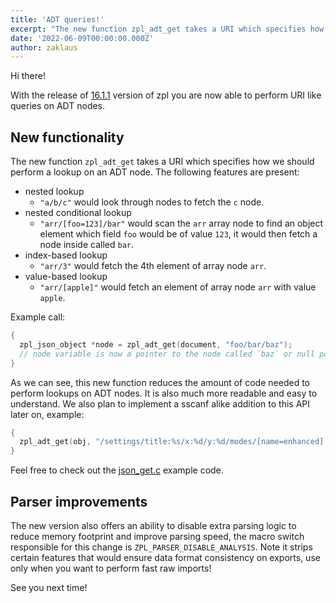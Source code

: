 ```yaml
---
title: 'ADT queries!'
excerpt: "The new function zpl_adt_get takes a URI which specifies how we should perform a lookup on an ADT node."
date: '2022-06-09T00:00:00.000Z'
author: zaklaus
---
```


Hi there!

With the release of [16.1.1](https://github.com/zpl-c/zpl/releases/tag/16.1.1) version of zpl you are now able to perform URI like queries on ADT nodes.

## New functionality

The new function `zpl_adt_get` takes a URI which specifies how we should perform a lookup on an ADT node. The following features are present:

* nested lookup
  * `"a/b/c"` would look through nodes to fetch the `c` node.
* nested conditional lookup
  * `"arr/[foo=123]/bar"` would scan the `arr` array node to find an object element which field `foo` would be of value `123`, it would then fetch a node inside called `bar`.
* index-based lookup
  * `"arr/3"` would fetch the 4th element of array node `arr`.
* value-based lookup
  * `"arr/[apple]"` would fetch an element of array node `arr` with value `apple`.

Example call:
```c
{
  zpl_json_object *node = zpl_adt_get(document, "foo/bar/baz");
  // node variable is now a pointer to the node called `baz` or null pointer if lookup has failed.
}
```

As we can see, this new function reduces the amount of code needed to perform lookups on ADT nodes. It is also much more readable and easy to understand.
We also plan to implement a sscanf alike addition to this API later on, example:
```c
{
  zpl_adt_get(obj, "/settings/title:%s/x:%d/y:%d/modes/[name=enhanced]:%n", title_str, &x, &y, node_ptr);
}
```

Feel free to check out the [json_get.c](https://github.com/zpl-c/zpl/blob/master/code/apps/examples/json_get.c) example code.

## Parser improvements

The new version also offers an ability to disable extra parsing logic to reduce memory footprint and improve parsing speed,
the macro switch responsible for this change is `ZPL_PARSER_DISABLE_ANALYSIS`. Note it strips certain features that would ensure data format consistency on exports, use only when you want to perform fast raw imports!

See you next time!
